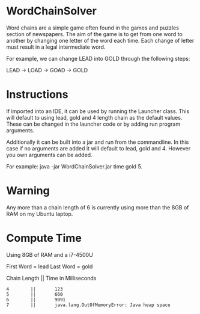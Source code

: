WordChainSolver
===============
Word chains are a simple game often found in the games and puzzles section of
newspapers. The aim of the game is to get from one word to another by changing
one letter of the word each time. Each change of letter must result in a legal
intermediate word. 

For example, we can change LEAD into GOLD through the
following steps:


LEAD → LOAD → GOAD → GOLD

Instructions
==============

If imported into an IDE, it can be used by running the Launcher class. This will
default to using lead, gold and 4 length chain as the default values. These
can be changed in the launcher code or by adding run program arguments.

Additionally it can be built into a jar and run from the commandline. In this case if no
arguments are added it will default to lead, gold and 4. However you own
arguments can be added.

For example:  java -jar WordChainSolver.jar time gold 5.

Warning
========

Any more than a chain length of 6 is currently using more than the 8GB of RAM on my Ubuntu laptop.

Compute Time
============

Using 8GB of RAM and a i7-4500U

First Word = lead
Last Word = gold

Chain Length ||  Time in Milliseconds

	4	     ||       123
	5	     ||       660
	6	     ||       9091
	7	     ||       java.lang.OutOfMemoryError: Java heap space

